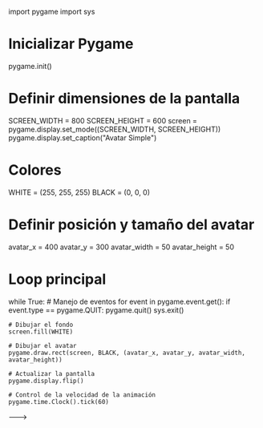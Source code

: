 import pygame
import sys

# Inicializar Pygame
pygame.init()

# Definir dimensiones de la pantalla
SCREEN_WIDTH = 800
SCREEN_HEIGHT = 600
screen = pygame.display.set_mode((SCREEN_WIDTH, SCREEN_HEIGHT))
pygame.display.set_caption("Avatar Simple")

# Colores
WHITE = (255, 255, 255)
BLACK = (0, 0, 0)

# Definir posición y tamaño del avatar
avatar_x = 400
avatar_y = 300
avatar_width = 50
avatar_height = 50

# Loop principal
while True:
    # Manejo de eventos
    for event in pygame.event.get():
        if event.type == pygame.QUIT:
            pygame.quit()
            sys.exit()

    # Dibujar el fondo
    screen.fill(WHITE)

    # Dibujar el avatar
    pygame.draw.rect(screen, BLACK, (avatar_x, avatar_y, avatar_width, avatar_height))

    # Actualizar la pantalla
    pygame.display.flip()

    # Control de la velocidad de la animación
    pygame.time.Clock().tick(60)
--->
